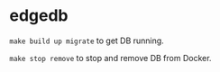 # edgedb

`make build up migrate` to get DB running.

`make stop remove` to stop and remove DB from Docker.
